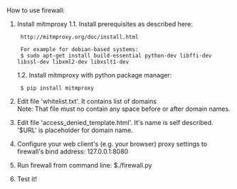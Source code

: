 How to use firewall:

1. Install mitmproxy
   1.1. Install prerequisites as described here:

        http://mitmproxy.org/doc/install.html  

        For example for debian-based systems:
        $ sudo apt-get install build-essential python-dev libffi-dev libssl-dev libxml2-dev libxslt1-dev

   1.2. Install mitmproxy with python package manager:
     
        $ pip install mitmproxy  

2. Edit file 'whitelist.txt'. It contains list of domains  
   Note: That file must no contain any space before or after domain names.

3. Edit file 'access_denied_template.html'. It's name is self described. '$URL' is placeholder for domain name. 

4. Configure your web client's (e.g. your browser) proxy settings to firewall's bind address: 127.0.0.1:8080 

5. Run firewall from command line:
   $./firewall.py 

6. Test it!
